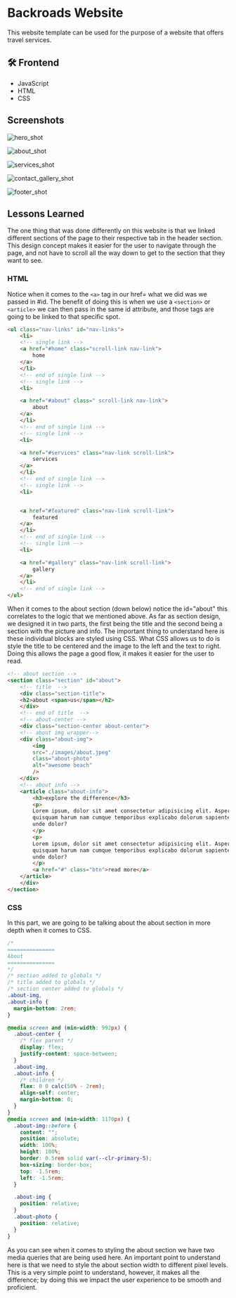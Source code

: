 
# Backroads Website

This website template can be used for the purpose of a website that offers travel services.

## 🛠 Frontend 

* JavaScript 
* HTML 
* CSS


## Screenshots

![hero_shot](https://github.com/zaidaslam99/Backroad_Website/blob/main/project_screenshot/hero_shot.png?raw=true)

![about_shot](https://github.com/zaidaslam99/Backroad_Website/blob/main/project_screenshot/about_shot.png?raw=true)

![services_shot](https://github.com/zaidaslam99/Backroad_Website/blob/main/project_screenshot/services_shot.png?raw=true)

![contact_gallery_shot](https://github.com/zaidaslam99/Backroad_Website/blob/main/project_screenshot/contact_gallery_shot.png?raw=true)

![footer_shot](https://github.com/zaidaslam99/Backroad_Website/blob/main/project_screenshot/footer_shot.png?raw=true)
## Lessons Learned

The one thing that was done differently on this website is that we linked different sections of the page to their respective tab in the header section. This design concept makes it easier for the user to navigate through the page, and not have to scroll all the way down to get to the section that they want to see.

### HTML

Notice when it comes to the `<a>` tag in our href= what we did was we passed in #id. The benefit of doing this is when we use a `<section>` or `<article>` we can then pass in the same id attribute, and those tags are going to be linked to that specific spot. 

```html
<ul class="nav-links" id="nav-links">
    <li>
    <!-- single link -->
    <a href="#home" class="scroll-link nav-link">
        home
    </a>
    </li>
    <!-- end of single link -->
    <!-- single link -->
    <li>

    <a href="#about" class=" scroll-link nav-link">
        about
    </a>
    </li>
    <!-- end of single link -->
    <!-- single link -->
    <li>

    <a href="#services" class="nav-link scroll-link">
        services
    </a>
    </li>
    <!-- end of single link -->
    <!-- single link -->
    <li>


    <a href="#featured" class="nav-link scroll-link">
        featured
    </a>
    </li>
    <!-- end of single link -->
    <!-- single link -->
    <li>

    <a href="#gallery" class="nav-link scroll-link">
        gallery
    </a>
    </li>
    <!-- end of single link -->
</ul>
```
When it comes to the about section (down below) notice the id="about" this correlates to the logic that we mentioned above. As far as section design, we designed it in two parts, the first being the title and the second being a section with the picture and info. The important thing to understand here is these individual blocks are styled using CSS. What CSS allows us to do is style the title to be centered and the image to the left and the text to right. Doing this allows the page a good flow, it makes it easier for the user to read.

```html
<!-- about section -->
<section class="section" id="about">
    <!-- title  -->
    <div class="section-title">
    <h2>about <span>us</span></h2>
    </div>
    <!-- end of title  -->
    <!-- about-center -->
    <div class="section-center about-center">
    <!-- about img wrapper-->
    <div class="about-img">
        <img
        src="./images/about.jpeg"
        class="about-photo"
        alt="awesome beach"
        />
    </div>
    <!-- about info -->
    <article class="about-info">
        <h3>explore the difference</h3>
        <p>
        Lorem ipsum, dolor sit amet consectetur adipisicing elit. Aspernatur
        quisquam harum nam cumque temporibus explicabo dolorum sapiente odio
        unde dolor?
        </p>
        <p>
        Lorem ipsum, dolor sit amet consectetur adipisicing elit. Aspernatur
        quisquam harum nam cumque temporibus explicabo dolorum sapiente odio
        unde dolor?
        </p>
        <a href="#" class="btn">read more</a>
    </article>
    </div>
</section>
```
### CSS

In this part, we are going to be talking about the about section in more depth when it comes to CSS. 

```css
/*
=============== 
About
===============
*/
/* section added to globals */
/* title added to globals */
/* section center added to globals */
.about-img,
.about-info {
  margin-bottom: 2rem;
}

@media screen and (min-width: 992px) {
  .about-center {
    /* flex parent */
    display: flex;
    justify-content: space-between;
  }
  .about-img,
  .about-info {
    /* children */
    flex: 0 0 calc(50% - 2rem);
    align-self: center;
    margin-bottom: 0;
  }
}
@media screen and (min-width: 1170px) {
  .about-img::before {
    content: "";
    position: absolute;
    width: 100%;
    height: 100%;
    border: 0.5rem solid var(--clr-primary-5);
    box-sizing: border-box;
    top: -1.5rem;
    left: -1.5rem;
  }

  .about-img {
    position: relative;
  }
  .about-photo {
    position: relative;
  }
}
```
As you can see when it comes to styling the about section we have two media queries that are being used here. An important point to understand here is that we need to style the about section width to different pixel levels. This is a very simple point to understand, however, it makes all the difference; by doing this we impact the user experience to be smooth and proficient.  

